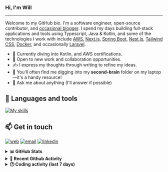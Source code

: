### Hi, I'm Will

---

Welcome to my GitHub bio. I'm a software engineer, open-source contributor, and [occasional blogger][blog]. I spend my days building full-stack applications and tools using Typescript, Java & Kotlin, and some of the technologies I work with include [AWS](https://aws.amazon.com/fr/), [Next.js](https://nextjs.org/), [Spring Boot](https://spring.io/projects/spring-boot), [Nest.js](https://nestjs.com/), [Tailwind CSS](https://github.com/tailwindlabs/tailwindcss), [Docker](https://www.docker.com/), and occasionally [Laravel](https://laravel.com/).

- 🔭 Currently diving into Kotlin, and AWS certifications.
- 👯 Open to new work and collaboration opportunities.
- ✍️ I express my thoughts through writing to refine my ideas.
- 🧠 You'll often find me digging into my **second-brain** folder on my laptop—it's a handy resource!
- 💬 Ask me about anything (I'll answer if possible)

## 🎨 Languages and tools

[![My skills](https://skillicons.dev/icons?i=typescript,js,nodejs,nest,java,kotlin,spring,python,fastapi,django,aws,docker,vscode,idea,tailwind&perline=15)](https://wilfriedago.dev/about#skills)

## 📫 Get in touch
[![web](https://img.shields.io/badge/WEBSITE-12100E?logo=google-earth&color=282A36)][website]
[![email](https://img.shields.io/badge/MAIL-12100E?logo=mailgun&color=282A36)][mail]
[![linkedin](https://img.shields.io/badge/LINKEDIN-12100E?logo=linkedin&color=282A36)][linkedin]


<details>
  <summary><b>📊 GitHub Stats</b></summary>
	<br/>
	<p align="left">
		<img width="49.5%" src="https://github-readme-stats.vercel.app/api?username=wilfriedago&show_icons=true&count_private=true&title_color=10b981&icon_color=10b981&theme=react&hide_border=true" />
		<img width="49.5%" src="https://streak-stats.demolab.com/?user=wilfriedago&hide_border=true&theme=react&ring=10b981&fire=fff&currStreakNum=fff&sideLabels=10b981&currStreakLabel=10b981&sideNums=fff" />
	</p>
</details>

<details>
  <summary><b>📅 Recent Github Activity</b></summary>
	<br>

<!--RECENT_ACTIVITY:last_update-->
Last Updated: Tuesday, September 30th, 2025, 4:19:10 AM
<!--RECENT_ACTIVITY:last_update_end-->

<!--RECENT_ACTIVITY:start-->
1. ⭐ Starred [reshaped-ui/reshaped](https://github.com/reshaped-ui/reshaped)<br>
2. ⭐ Starred [github/copilot-cli](https://github.com/github/copilot-cli)<br>
3. ⬆️ Pushed 1 commit(s) to [wilfriedago/dotfiles](https://github.com/wilfriedago/dotfiles)<br>
4. ⬆️ Pushed 3 commit(s) to [wilfriedago/dotfiles](https://github.com/wilfriedago/dotfiles)<br>
5. ⬆️ Pushed 4 commit(s) to [wilfriedago/dotfiles](https://github.com/wilfriedago/dotfiles)<br>
<!--RECENT_ACTIVITY:end-->
</details>

<details>
  <summary><b>🕐 Coding activity (last 7 days)</b></summary>
	<br>

<!--START_SECTION:waka-->

```python
Total Time: 31 hrs 54 mins

JavaScript        9 hrs 2 mins    ███████░░░░░░░░░░░░░░░░░░   27.43 %
Java              5 hrs 36 mins   ████▒░░░░░░░░░░░░░░░░░░░░   17.02 %
SCSS              3 hrs 33 mins   ██▓░░░░░░░░░░░░░░░░░░░░░░   10.78 %
HTML              1 hr 38 mins    █▒░░░░░░░░░░░░░░░░░░░░░░░   04.97 %
Python            1 hr 22 mins    █░░░░░░░░░░░░░░░░░░░░░░░░   04.19 %
Image (svg)       1 hr 3 mins     ▓░░░░░░░░░░░░░░░░░░░░░░░░   03.20 %
Other             1 hr 3 mins     ▓░░░░░░░░░░░░░░░░░░░░░░░░   03.20 %
```

<!--END_SECTION:waka-->
</details>

[website]: https://wilfriedago.me
[linkedin]: https://linkedin.com/in/wilfriedago
[blog]: https://wilfriedago.me/blog
[mail]: mailto:hello@wilfriedago.me
